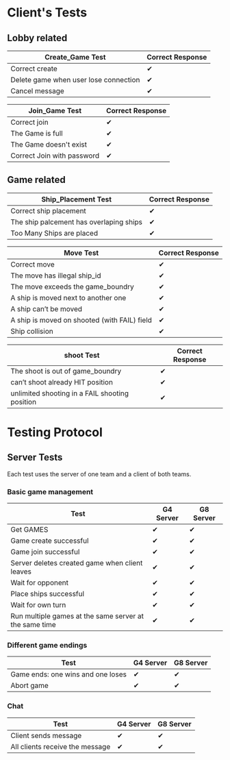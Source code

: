 Client's Tests
================

Lobby related
---------------------

| Create_Game Test|  Correct Response   |
|-----------------------------------------------------------------------|--------------|
| Correct create| 			✔        |
| Delete game when user lose connection| 			✔        |
| Cancel message| 			✔        |

| Join_Game Test|  Correct Response   |
|-----------------------------------------------------------------------|--------------|
| Correct join| 			✔        |
| The Game is full| 			✔        |
| The Game doesn't exist| 			✔        |
| Correct Join with password| 			✔        |

Game related
---------------------

| Ship_Placement Test                                                                  |  Correct Response   |
|-----------------------------------------------------------------------|--------------|
| Correct ship placement                                                          | 			✔        |
| The ship palcement has overlaping ships                                          | 			✔        |
| Too Many Ships are placed                                         | 			✔        |

| Move Test                                                                  |  Correct Response   |
|-----------------------------------------------------------------------|--------------|
| Correct move                                                          | 			✔        |
| The move has illegal ship_id                                          | 			✔        |
| The move exceeds the game_boundry                                          | 			✔        |
| A ship is moved next to another one                                         | 			✔        |
| A ship can’t be moved                                             | 			✔        |
| A ship is moved on shooted (with FAIL) field                      | 			✔        |
| Ship collision                                                    | 			✔        |

|  shoot Test                                                                  |  Correct Response   |
|-----------------------------------------------------------------------|--------------|
| The  shoot is out of game_boundry                                 | 			✔        |
| can’t shoot already HIT position| 			✔        |
| unlimited shooting in a FAIL shooting position| 			✔        |


Testing Protocol
================

Server Tests
------------

Each test uses the server of one team and a client of both teams.

###  Basic game management

| Test                                                                  |  G4 Server   |  G8 Server   | 
|-----------------------------------------------------------------------|---------------|---------------|
|Get GAMES                                                          | ✔             | ✔             |
|Game create successful                                                 | ✔             | ✔             |
|Game join successful                                                   | ✔             | ✔             |
|Server deletes created game when client leaves                         | ✔             | ✔             |
|Wait for opponent                                                      | ✔             | ✔             |
|Place ships successful                                                 | ✔             | ✔             |
|Wait for own turn                                                      | ✔             | ✔             |
|Run multiple games at the same server at the same time                 | ✔             | ✔             |


###  Different game endings

| Test                                                                  |  G4 Server   |  G8 Server   |
|-----------------------------------------------------------------------|---------------|---------------|
|Game ends: one wins and one loses                                      | ✔             | ✔             |
|Abort game                                                             | ✔             | ✔             |

###  Chat

| Test                                                                  |  G4 Server   |  G8 Server   |
|-----------------------------------------------------------------------|---------------|---------------|
|Client sends message                                                   | ✔             | ✔             |
|All clients receive the message                                        | ✔             | ✔             |
